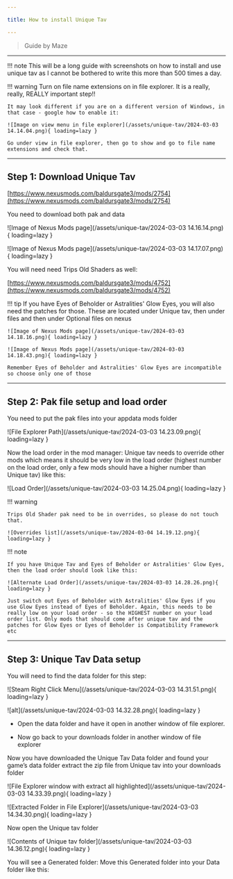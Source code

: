 ```yaml
---

title: How to install Unique Tav

---
```


> Guide by Maze

---

!!! note
    This will be a long guide with screenshots on how to install and use unique tav as I cannot be bothered to write this more than 500 times a day. 

!!! warning
    Turn on file name extensions on in file explorer. It is a really, really, REALLY important step!!

    It may look different if you are on a different version of Windows, in that case - google how to enable it:

    ![Image on view menu in file explorer](/assets/unique-tav/2024-03-03 14.14.04.png){ loading=lazy }

    Go under view in file explorer, then go to show and go to file name extensions and check that.

---

## Step 1: Download Unique Tav

[https://www.nexusmods.com/baldursgate3/mods/2754](https://www.nexusmods.com/baldursgate3/mods/2754)

You need to download both pak and data

![Image of Nexus Mods page](/assets/unique-tav/2024-03-03 14.16.14.png){ loading=lazy }

![Image of Nexus Mods page](/assets/unique-tav/2024-03-03 14.17.07.png){ loading=lazy }

You will need need Trips Old Shaders as well: 

[https://www.nexusmods.com/baldursgate3/mods/4752](https://www.nexusmods.com/baldursgate3/mods/4752)

!!! tip
    If you have Eyes of Beholder or Astralities' Glow Eyes, you will also need the patches for those. These are located under Unique tav, then under files and then under Optional files on nexus

    ![Image of Nexus Mods page](/assets/unique-tav/2024-03-03 14.18.16.png){ loading=lazy }

    ![Image of Nexus Mods page](/assets/unique-tav/2024-03-03 14.18.43.png){ loading=lazy }

    Remember Eyes of Beholder and Astralities' Glow Eyes are incompatible so choose only one of those

---

## Step 2: Pak file setup and load order

You need to put the pak files into your appdata mods folder

![File Explorer Path](/assets/unique-tav/2024-03-03 14.23.09.png){ loading=lazy }

Now the load order in the mod manager: Unique tav needs to override other mods which means it should be very low in the load order (highest number on the load order, only a few mods should have a higher number than Unique tav) like this:

![Load Order](/assets/unique-tav/2024-03-03 14.25.04.png){ loading=lazy }

!!! warning
    
    Trips Old Shader pak need to be in overrides, so please do not touch that.

    ![Overrides list](/assets/unique-tav/2024-03-04 14.19.12.png){ loading=lazy }

!!! note
    
    If you have Unique Tav and Eyes of Beholder or Astralities' Glow Eyes, then the load order should look like this: 

    ![Alternate Load Order](/assets/unique-tav/2024-03-03 14.28.26.png){ loading=lazy }

    Just switch out Eyes of Beholder with Astralities' Glow Eyes if you use Glow Eyes instead of Eyes of Beholder. Again, this needs to be really low on your load order - so the HIGHEST number on your load order list. Only mods that should come after unique tav and the patches for Glow Eyes or Eyes of Beholder is Compatibility Framework etc

---

## Step 3: Unique Tav Data setup

You will need to find the data folder for this step:

![Steam Right Click Menu](/assets/unique-tav/2024-03-03 14.31.51.png){ loading=lazy }

![alt](/assets/unique-tav/2024-03-03 14.32.28.png){ loading=lazy }

 - Open the data folder and have it open in another window of file explorer. 

 - Now go back to your downloads folder in another window of file explorer

Now you have downloaded the Unique Tav Data folder and found your game’s data folder extract the zip file from Unique tav into your downloads folder

![File Explorer window with extract all highlighted](/assets/unique-tav/2024-03-03 14.33.39.png){ loading=lazy }

![Extracted Folder in File Explorer](/assets/unique-tav/2024-03-03 14.34.30.png){ loading=lazy }

Now open the Unique tav folder

![Contents of Unique tav folder](/assets/unique-tav/2024-03-03 14.36.12.png){ loading=lazy }

You will see a Generated folder: Move this Generated folder into your Data folder like this: